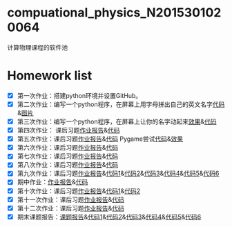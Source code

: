 # compuational_physics_N2015301020064
计算物理课程的软件池
# Homework list 
 - [x] 第一次作业：搭建python环境并设置GitHub。
 - [x] 第二次作业：编写一个python程序，在屏幕上用字母拼出自己的英文名字[代码](https://github.com/houxudong1997/compuational_physics_N2015301020064/blob/master/name.py)&[图片](https://github.com/houxudong1997/compuational_physics_N2015301020064/blob/master/Name.png?raw=true)
 - [x] 第三次作业：编写一个python程序，在屏幕上让你的名字动起来[效果](https://github.com/houxudong1997/compuational_physics_N2015301020064/blob/master/movename.gif)&[代码](https://github.com/houxudong1997/compuational_physics_N2015301020064/blob/master/movename.py)
 - [x] 第四次作业： 课后习题[作业报告](https://github.com/houxudong1997/compuational_physics_N2015301020064/blob/master/xiti.md)&[代码](https://github.com/houxudong1997/compuational_physics_N2015301020064/blob/master/Euler%20mothed.py)
 - [x] 第五次作业：课后习题[作业报告](https://github.com/houxudong1997/compuational_physics_N2015301020064/blob/master/xitii.md)&[代码](https://github.com/houxudong1997/compuational_physics_N2015301020064/blob/master/cannonshell.py)  Pygame尝试[代码](https://github.com/houxudong1997/compuational_physics_N2015301020064/blob/master/cannon.py)&[效果](https://github.com/houxudong1997/compuational_physics_N2015301020064/blob/master/bandicam%202_clip.gif)
 - [x] 第六次作业：课后习题[作业报告](https://github.com/houxudong1997/compuational_physics_N2015301020064/blob/master/baseball.md)&[代码](https://github.com/houxudong1997/compuational_physics_N2015301020064/blob/master/Baseball.py)
 - [x] 第七次作业：课后习题[作业报告](http://note.youdao.com/noteshare?id=9262e4049caca7edde77605545dc6817)&[代码](https://github.com/houxudong1997/compuational_physics_N2015301020064/blob/master/chaos.py)
 - [x] 第八次作业：课后习题[作业报告](http://note.youdao.com/noteshare?id=a527ff859322e2a0e3b3f3a8ef02fa24)&[代码](https://github.com/houxudong1997/compuational_physics_N2015301020064/blob/master/fencha.py)
 - [x] 第九次作业：课后习题[作业报告](http://note.youdao.com/noteshare?id=2b433f1f7c70b74622aaea29c72d39b8)&[代码1](https://github.com/houxudong1997/compuational_physics_N2015301020064/blob/master/Billiard.py)&[代码2](https://github.com/houxudong1997/compuational_physics_N2015301020064/blob/master/Billiard1.py)&[代码3](https://github.com/houxudong1997/compuational_physics_N2015301020064/blob/master/Billiard2.py)&[代码4](https://github.com/houxudong1997/compuational_physics_N2015301020064/blob/master/Billiard3.py)&[代码5](https://github.com/houxudong1997/compuational_physics_N2015301020064/blob/master/Billiard4.py)&[代码6](https://github.com/houxudong1997/compuational_physics_N2015301020064/blob/master/Billiard5.py)
 - [x] 期中作业：[作业报告](http://note.youdao.com/noteshare?id=8d475b6f6132b1b20495df902383097b)&[代码](https://github.com/houxudong1997/compuational_physics_N2015301020064/blob/master/tafang.py)
 - [x] 第十次作业：课后习题[作业报告](http://note.youdao.com/noteshare?id=8fdf9abd647b4c50df1c8fe25ef2d38a)&[代码1](https://github.com/houxudong1997/compuational_physics_N2015301020064/blob/master/threebody.py)&[代码2](https://github.com/houxudong1997/compuational_physics_N2015301020064/blob/master/threebodyy.py)
 - [x] 第十一次作业：课后习题[作业报告](http://note.youdao.com/noteshare?id=113e2f86488aec62577b465b6304317b)&[代码](https://github.com/houxudong1997/compuational_physics_N2015301020064/blob/master/V1.py)
 - [x] 第十二次作业：课后习题[作业报告](http://note.youdao.com/noteshare?id=4703be116642b49bb2449f9da0fc1ad7)&[代码](https://github.com/houxudong1997/compuational_physics_N2015301020064/blob/master/waves.py)
 - [x] 期末课题报告：[课题报告](http://note.youdao.com/noteshare?id=4fb416f0ed1041d51b1a19751418d693)&[代码1](https://github.com/houxudong1997/compuational_physics_N2015301020064/blob/master/random1.py)&[代码2](https://github.com/houxudong1997/compuational_physics_N2015301020064/blob/master/random2.py)&[代码3](https://github.com/houxudong1997/compuational_physics_N2015301020064/blob/master/random3.py)&[代码4](https://github.com/houxudong1997/compuational_physics_N2015301020064/blob/master/random4.py)&[代码5](https://github.com/houxudong1997/compuational_physics_N2015301020064/blob/master/random5.py)&[代码6](https://github.com/houxudong1997/compuational_physics_N2015301020064/blob/master/random6.py)
